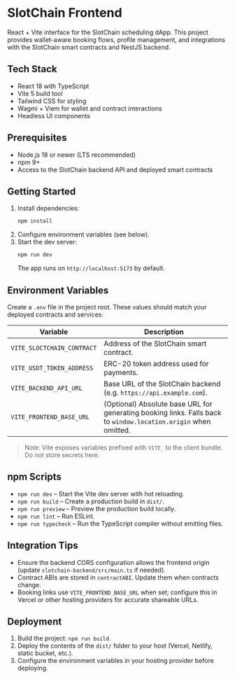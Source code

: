 # SlotChain Frontend

React + Vite interface for the SlotChain scheduling dApp. This project provides wallet-aware booking flows, profile management, and integrations with the SlotChain smart contracts and NestJS backend.

## Tech Stack
- React 18 with TypeScript
- Vite 5 build tool
- Tailwind CSS for styling
- Wagmi + Viem for wallet and contract interactions
- Headless UI components

## Prerequisites
- Node.js 18 or newer (LTS recommended)
- npm 9+
- Access to the SlotChain backend API and deployed smart contracts

## Getting Started
1. Install dependencies:
   ```bash
   npm install
   ```
2. Configure environment variables (see below).
3. Start the dev server:
   ```bash
   npm run dev
   ```
   The app runs on `http://localhost:5173` by default.

## Environment Variables
Create a `.env` file in the project root. These values should match your deployed contracts and services:

| Variable | Description |
| --- | --- |
| `VITE_SLOCTCHAIN_CONTRACT` | Address of the SlotChain smart contract. |
| `VITE_USDT_TOKEN_ADDRESS` | ERC-20 token address used for payments. |
| `VITE_BACKEND_API_URL` | Base URL of the SlotChain backend (e.g. `https://api.example.com`). |
| `VITE_FRONTEND_BASE_URL` | (Optional) Absolute base URL for generating booking links. Falls back to `window.location.origin` when omitted. |

> Note: Vite exposes variables prefixed with `VITE_` to the client bundle. Do not store secrets here.

## npm Scripts
- `npm run dev` – Start the Vite dev server with hot reloading.
- `npm run build` – Create a production build in `dist/`.
- `npm run preview` – Preview the production build locally.
- `npm run lint` – Run ESLint.
- `npm run typecheck` – Run the TypeScript compiler without emitting files.

## Integration Tips
- Ensure the backend CORS configuration allows the frontend origin (update `slotchain-backend/src/main.ts` if needed).
- Contract ABIs are stored in `contractABI`. Update them when contracts change.
- Booking links use `VITE_FRONTEND_BASE_URL` when set; configure this in Vercel or other hosting providers for accurate shareable URLs.

## Deployment
1. Build the project: `npm run build`.
2. Deploy the contents of the `dist/` folder to your host (Vercel, Netlify, static bucket, etc.).
3. Configure the environment variables in your hosting provider before deploying.
